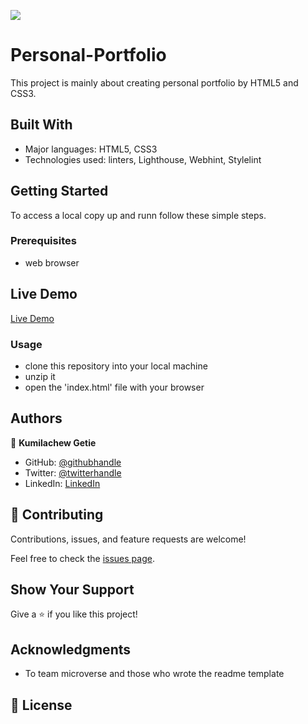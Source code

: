 ![](https://img.shields.io/badge/Microverse-blueviolet)

# Personal-Portfolio

This project is mainly about creating personal portfolio by HTML5 and CSS3.

## Built With

- Major languages: HTML5, CSS3
- Technologies used: linters, Lighthouse, Webhint, Stylelint

## Getting Started

To access a local copy up and runn follow these simple steps.

### Prerequisites

- web browser

## Live Demo

[Live Demo](https://kumilachew-g.github.io/Personal-Portfolio/)

### Usage

- clone this repository into your local machine
- unzip it
- open the 'index.html' file with your browser

## Authors

👤 **Kumilachew Getie**

- GitHub: [@githubhandle](https://github.com/Kumilachew-g/)
- Twitter: [@twitterhandle](https://twitter.com/Getie_Haddis)
- LinkedIn: [LinkedIn](https://www.linkedin.com/in/kumilachew-getie-0356bb157/)

## 🤝 Contributing

Contributions, issues, and feature requests are welcome!

Feel free to check the [issues page](https://github.com/Kumilachew-g/Personal-Portfolio/issues).

## Show Your Support

Give a ⭐ if you like this project!

## Acknowledgments

- To team microverse and those who wrote the readme template

## 📝 License
